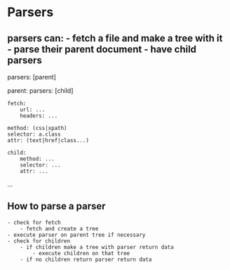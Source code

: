 
# Parsers

parsers can:
	- fetch a file and make a tree with it
	- parse their parent document
	- have child parsers
---

parsers: [parent]

parent:
	parsers: [child]

	fetch:
		url: ...
		headers: ...

	method: (css|xpath)
	selector: a.class
	attr: (text|href|class...)

	child:
		method: ...
		selector: ...
		attr: ...

...

## How to parse a parser

	- check for fetch
		- fetch and create a tree
	- execute parser on parent tree if necessary
	- check for children
		- if children make a tree with parser return data
			- execute children on that tree
		- if no children return parser return data
